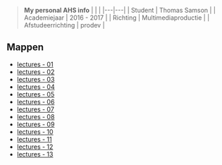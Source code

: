 > **My personal AHS info**
    |   | |
|---|---|
| Student | Thomas Samson |
| Academiejaar | 2016 - 2017 |
| Richting | Multimediaproductie |
| Afstudeerrichting | prodev |

Mappen
------

- [lectures - 01](/lectures/01/)
- [lectures - 02](/lectures/02/)
- [lectures - 03](/lectures/03/)
- [lectures - 04](/lectures/04/)
- [lectures - 05](/lectures/05/)
- [lectures - 06](/lectures/06/)
- [lectures - 07](/lectures/07/)
- [lectures - 08](/lectures/08/)
- [lectures - 09](/lectures/09/)
- [lectures - 10](/lectures/10/)
- [lectures - 11](/lectures/11/)
- [lectures - 12](/lectures/12/)
- [lectures - 13](/lectures/13/)